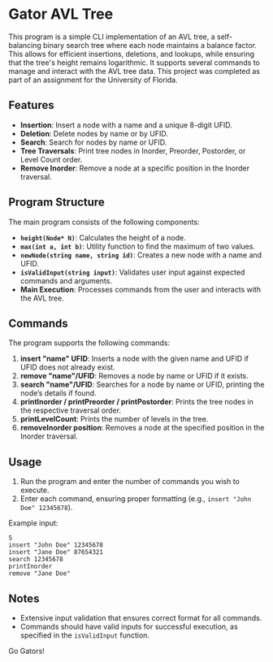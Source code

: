 # Gator AVL Tree

This program is a simple CLI implementation of an AVL tree, a self-balancing binary search tree where each node maintains a balance factor. This allows for efficient insertions, deletions, and lookups, while ensuring that the tree's height remains logarithmic. It supports several commands to manage and interact with the AVL tree data. This project was completed as part of an assignment for the University of Florida.

## Features

- **Insertion**: Insert a node with a name and a unique 8-digit UFID.
- **Deletion**: Delete nodes by name or by UFID.
- **Search**: Search for nodes by name or UFID.
- **Tree Traversals**: Print tree nodes in Inorder, Preorder, Postorder, or Level Count order.
- **Remove Inorder**: Remove a node at a specific position in the Inorder traversal.

## Program Structure

The main program consists of the following components:
- **`height(Node* N)`**: Calculates the height of a node.
- **`max(int a, int b)`**: Utility function to find the maximum of two values.
- **`newNode(string name, string id)`**: Creates a new node with a name and UFID.
- **`isValidInput(string input)`**: Validates user input against expected commands and arguments.
- **Main Execution**: Processes commands from the user and interacts with the AVL tree.

## Commands

The program supports the following commands:

1. **insert "name" UFID**: Inserts a node with the given name and UFID if UFID does not already exist.
2. **remove "name"/UFID**: Removes a node by name or UFID if it exists.
3. **search "name"/UFID**: Searches for a node by name or UFID, printing the node’s details if found.
4. **printInorder / printPreorder / printPostorder**: Prints the tree nodes in the respective traversal order.
5. **printLevelCount**: Prints the number of levels in the tree.
6. **removeInorder position**: Removes a node at the specified position in the Inorder traversal.

## Usage

1. Run the program and enter the number of commands you wish to execute.
2. Enter each command, ensuring proper formatting (e.g., `insert "John Doe" 12345678`).

Example input:
```
5
insert "John Doe" 12345678
insert "Jane Doe" 87654321
search 12345678
printInorder
remove "Jane Doe"
```

## Notes

- Extensive input validation that ensures correct format for all commands.
- Commands should have valid inputs for successful execution, as specified in the `isValidInput` function.

Go Gators!
